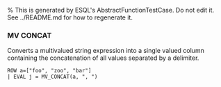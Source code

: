 % This is generated by ESQL's AbstractFunctionTestCase. Do not edit it. See ../README.md for how to regenerate it.

### MV CONCAT
Converts a multivalued string expression into a single valued column containing the concatenation of all values separated by a delimiter.

```esql
ROW a=["foo", "zoo", "bar"]
| EVAL j = MV_CONCAT(a, ", ")
```
